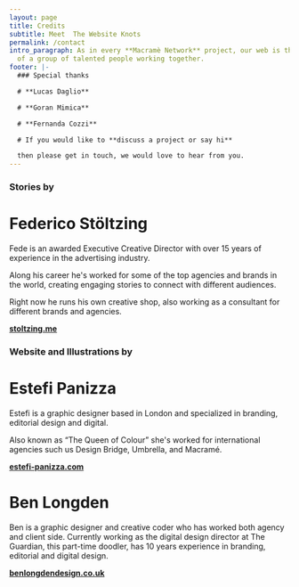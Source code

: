 ```yaml
---
layout: page
title: Credits
subtitle: Meet  The Website Knots
permalink: /contact
intro_paragraph: As in every **Macramè Network** project, our web is the result
  of a group of talented people working together.
footer: |-
  ### Special thanks

  # **Lucas Daglio**

  # **Goran Mimica**

  # **Fernanda Cozzi**

  # If you would like to **discuss a project or say hi**

  then please get in touch, we would love to hear from you.
---
```

### **Stories by**

# **Federico Stöltzing**

Fede is an awarded Executive Creative Director with over 15 years of experience in the advertising industry.

Along his career he's worked for some of the top agencies and brands in the world, creating engaging stories to connect with different audiences.

Right now he runs his own creative shop, also working as a consultant for different brands and agencies.

**[stoltzing.me](stoltzing.me)**

### Website and Illustrations by

# **Estefi Panizza**

Estefi is a graphic designer based in London and specialized in branding, editorial design and digital.

Also known as “The Queen of Colour” she's worked for international agencies such us Design Bridge, Umbrella, and Macramé.

**[estefi-panizza.com](estefi-panizza.com)**

###  

# **Ben Longden**

Ben is a graphic designer and creative coder who has worked both agency and client side. Currently working as the digital design director at The Guardian, this part-time doodler, has 10 years experience in branding, editorial and digital design.

**[benlongdendesign.co.uk](benlongdendesign.co.uk)**
